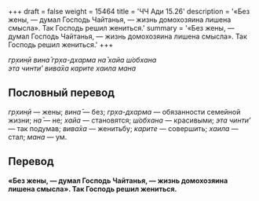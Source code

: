 +++
draft = false
weight = 15464
title = 'ЧЧ Ади 15.26'
description = '«Без жены, — думал Господь Чайтанья, — жизнь домохозяина лишена смысла». Так Господь решил жениться.'
summary = '«Без жены, — думал Господь Чайтанья, — жизнь домохозяина лишена смысла». Так Господь решил жениться.'
+++

_гр̣хин̣ӣ вина̄ гр̣ха-дхарма на̄ хайа ш́обхана  
эта чинти’ вива̄ха карите хаила мана_

## Пословный перевод

_гр̣хин̣ӣ_ — жены; _вина̄_ — без; _гр̣ха_\-_дхарма_ — обязанности семейной жизни; _на̄_ — не; _хайа_ — становятся; _ш́обхана_ — красивыми; _эта_ _чинти’_ — так подумав; _вива̄ха_ — женитьбу; _карите_ — совершить; _хаила_ — стал; _мана_ — ум.

## Перевод

**«Без жены, — думал Господь Чайтанья, — жизнь домохозяина лишена смысла». Так Господь решил жениться.**
